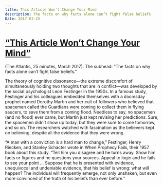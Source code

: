 ```yaml
---
title: This Article Won’t Change Your Mind
description: The facts on why facts alone can’t fight false beliefs
Date: 2017-03-25
---
```


# [“This Article Won’t Change Your Mind”](https://www.theatlantic.com/science/archive/2017/03/this-article-wont-change-your-mind/519093/) 

(The Atlantic, 25 minutes, March 2017). 
The subhead: “The facts on why facts alone can’t fight false beliefs.”

The theory of cognitive dissonance—the extreme discomfort of simultaneously holding two thoughts that are in conflict—was developed by the social psychologist Leon Festinger in the 1950s. In a famous study, Festinger and his colleagues embedded themselves with a doomsday prophet named Dorothy Martin and her cult of followers who believed that spacemen called the Guardians were coming to collect them in flying saucers, to save them from a coming flood. Needless to say, no spacemen (and no flood) ever came, but Martin just kept revising her predictions. Sure, the spacemen didn’t show up today, but they were sure to come tomorrow, and so on. The researchers watched with fascination as the believers kept on believing, despite all the evidence that they were wrong.

“A man with a conviction is a hard man to change,” Festinger, Henry Riecken, and Stanley Schacter wrote in When Prophecy Fails, their 1957 book about this study. “Tell him you disagree and he turns away. Show him facts or figures and he questions your sources. Appeal to logic and he fails to see your point … Suppose that he is presented with evidence, unequivocal and undeniable evidence, that his belief is wrong: what will happen? The individual will frequently emerge, not only unshaken, but even more convinced of the truth of his beliefs than ever before.”

